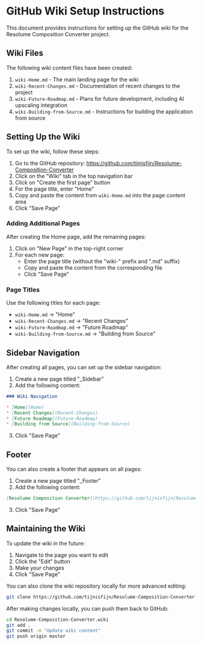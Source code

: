 # GitHub Wiki Setup Instructions

This document provides instructions for setting up the GitHub wiki for the Resolume Composition Converter project.

## Wiki Files

The following wiki content files have been created:

1. `wiki-Home.md` - The main landing page for the wiki
2. `wiki-Recent-Changes.md` - Documentation of recent changes to the project
3. `wiki-Future-Roadmap.md` - Plans for future development, including AI upscaling integration
4. `wiki-Building-from-Source.md` - Instructions for building the application from source

## Setting Up the Wiki

To set up the wiki, follow these steps:

1. Go to the GitHub repository: https://github.com/tijnisfijn/Resolume-Composition-Converter
2. Click on the "Wiki" tab in the top navigation bar
3. Click on "Create the first page" button
4. For the page title, enter "Home"
5. Copy and paste the content from `wiki-Home.md` into the page content area
6. Click "Save Page"

### Adding Additional Pages

After creating the Home page, add the remaining pages:

1. Click on "New Page" in the top-right corner
2. For each new page:
   - Enter the page title (without the "wiki-" prefix and ".md" suffix)
   - Copy and paste the content from the corresponding file
   - Click "Save Page"

### Page Titles

Use the following titles for each page:
- `wiki-Home.md` → "Home"
- `wiki-Recent-Changes.md` → "Recent Changes"
- `wiki-Future-Roadmap.md` → "Future Roadmap"
- `wiki-Building-from-Source.md` → "Building from Source"

## Sidebar Navigation

After creating all pages, you can set up the sidebar navigation:

1. Create a new page titled "_Sidebar"
2. Add the following content:

```markdown
### Wiki Navigation

* [Home](Home)
* [Recent Changes](Recent-Changes)
* [Future Roadmap](Future-Roadmap)
* [Building from Source](Building-from-Source)
```

3. Click "Save Page"

## Footer

You can also create a footer that appears on all pages:

1. Create a new page titled "_Footer"
2. Add the following content:

```markdown
[Resolume Composition Converter](https://github.com/tijnisfijn/Resolume-Composition-Converter) - A desktop application for converting Resolume Arena composition files (.avc) between different resolutions and frame rates.
```

3. Click "Save Page"

## Maintaining the Wiki

To update the wiki in the future:

1. Navigate to the page you want to edit
2. Click the "Edit" button
3. Make your changes
4. Click "Save Page"

You can also clone the wiki repository locally for more advanced editing:

```bash
git clone https://github.com/tijnisfijn/Resolume-Composition-Converter.wiki.git
```

After making changes locally, you can push them back to GitHub:

```bash
cd Resolume-Composition-Converter.wiki
git add .
git commit -m "Update wiki content"
git push origin master